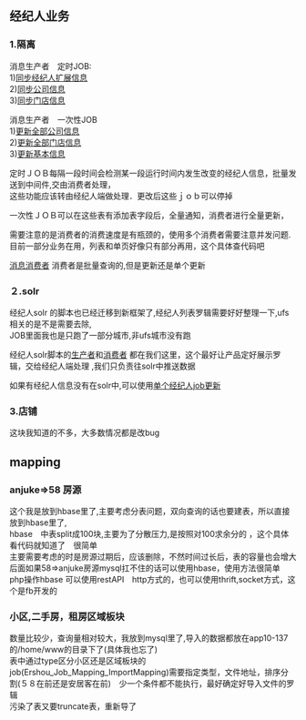 ## 经纪人业务    
### 1.隔离    

 消息生产者　定时JOB:    
1)[同步经纪人扩展信息](http://drone.corp.anjuke.com/scheduler/job/273/view)    
2)[同步公司信息](http://drone.corp.anjuke.com/scheduler/job/272/view)     
3)[同步门店信息](http://drone.corp.anjuke.com/scheduler/job/269/view)    

消息生产者　一次性JOB     
1)[更新全部公司信息](http://drone.corp.anjuke.com/scheduler/job/271/view)    
2)[更新全部门店信息](http://drone.corp.anjuke.com/scheduler/job/270/view)    
3)[更新基本信息](http://drone.corp.anjuke.com/scheduler/job/266/view)    

定时ＪＯＢ每隔一段时间会检测某一段运行时间内发生改变的经纪人信息，批量发送到中间件,交由消费者处理，   
这些功能应该转由经纪人端做处理．更改后这些ｊｏｂ可以停掉   

一次性ＪＯＢ可以在这些表有添加表字段后，全量通知，消费者进行全量更新，    

需要注意的是消费者的消费速度是有瓶颈的，使用多个消费者需要注意并发问题.    
目前一部分业务在用，列表和单页好像只有部分再用，这个具体查代码吧　　　   

[消息消费者](http://drone.corp.anjuke.com/daemon/job/104/view)
消费者是批量查询的,但是更新还是单个更新


### ２.solr   
经纪人solr 的脚本也已经迁移到新框架了,经纪人列表罗辑需要好好整理一下,ufs相关的是不是需要去除,    
JOB里面我也是只跑了一部分城市,非ufs城市没有跑      

经纪人solr脚本的[生产者](http://drone.corp.anjuke.com/scheduler/job/220/view)和[消费者](http://drone.corp.anjuke.com/daemon/job/98/view)  都在我们这里，这个最好让产品定好展示罗辑，交给经纪人端处理 ,我们只负责往solr中推送数据   

如果有经纪人信息没有在solr中,可以使用[单个经纪人job更新](http://drone.corp.anjuke.com/daemon/job/104/view)

### 3.店铺    
这块我知道的不多，大多数情况都是改bug


## mapping    
### anjuke=>58 房源
这个我是放到hbase里了,主要考虑分表问题，双向查询的话也要建表，所以直接放到hbase里了,    
hbase　中表split成100块,主要为了分散压力,是按照对100求余分的 ，这个具体看代码就知道了　很简单     
主要需要考虑的时是房源过期后，应该删除，不然时间过长后，表的容量也会增大   
后面如果58=>anjuke房源mysql扛不住的话可以使用hbase，使用方法很简单
php操作hbase 可以使用restAPI　http方式的，也可以使用thrift,socket方式，这个是fb开发的

### 小区,二手房，租房区域板块    
数量比较少，查询量相对较大，我放到mysql里了,导入的数据都放在app10-137的/home/www的目录下了(具体我也忘了)　　　  
表中通过type区分小区还是区域板块的    
job(Ershou_Job_Mapping_ImportMapping)需要指定类型，文件地址，排序分割(５８在前还是安居客在前)　少一个条件都不能执行，最好确定好导入文件的罗辑    
污染了表又要truncate表，重新导了    
    